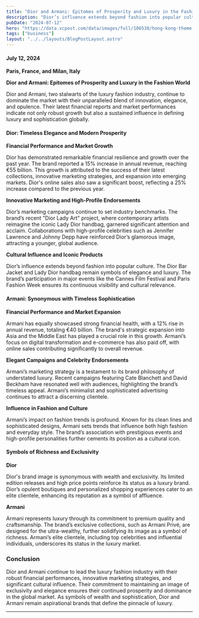 ```yaml
---
title: "Dior and Armani: Epitomes of Prosperity and Luxury in the Fashion World"
description: "Dior’s influence extends beyond fashion into popular culture. The Dior Bar Jacket and Lady Dior handbag remain symbols of elegance and luxury."
pubDate: "2024-07-12"
hero: "https://data.vcpost.com/data/images/full/106538/hong-kong-theme-wealth.jpg?w=811?w=430"
tags: ["business"]
layout: "../../layouts/BlogPostLayout.astro"
---
```


#### July 12, 2024

**Paris, France, and Milan, Italy**

**Dior and Armani: Epitomes of Prosperity and Luxury in the Fashion World**

Dior and Armani, two stalwarts of the luxury fashion industry, continue to dominate the market with their unparalleled blend of innovation, elegance, and opulence. Their latest financial reports and market performances indicate not only robust growth but also a sustained influence in defining luxury and sophistication globally.

#### Dior: Timeless Elegance and Modern Prosperity

**Financial Performance and Market Growth**

Dior has demonstrated remarkable financial resilience and growth over the past year. The brand reported a 15% increase in annual revenue, reaching €55 billion. This growth is attributed to the success of their latest collections, innovative marketing strategies, and expansion into emerging markets. Dior's online sales also saw a significant boost, reflecting a 25% increase compared to the previous year.

**Innovative Marketing and High-Profile Endorsements**

Dior’s marketing campaigns continue to set industry benchmarks. The brand’s recent "Dior Lady Art" project, where contemporary artists reimagine the iconic Lady Dior handbag, garnered significant attention and acclaim. Collaborations with high-profile celebrities such as Jennifer Lawrence and Johnny Depp have reinforced Dior’s glamorous image, attracting a younger, global audience.

**Cultural Influence and Iconic Products**

Dior’s influence extends beyond fashion into popular culture. The Dior Bar Jacket and Lady Dior handbag remain symbols of elegance and luxury. The brand’s participation in major events like the Cannes Film Festival and Paris Fashion Week ensures its continuous visibility and cultural relevance.

#### Armani: Synonymous with Timeless Sophistication

**Financial Performance and Market Expansion**

Armani has equally showcased strong financial health, with a 12% rise in annual revenue, totaling €40 billion. The brand's strategic expansion into Asia and the Middle East has played a crucial role in this growth. Armani’s focus on digital transformation and e-commerce has also paid off, with online sales contributing significantly to overall revenue.

**Elegant Campaigns and Celebrity Endorsements**

Armani’s marketing strategy is a testament to its brand philosophy of understated luxury. Recent campaigns featuring Cate Blanchett and David Beckham have resonated well with audiences, highlighting the brand’s timeless appeal. Armani’s minimalist and sophisticated advertising continues to attract a discerning clientele.

**Influence in Fashion and Culture**

Armani’s impact on fashion trends is profound. Known for its clean lines and sophisticated designs, Armani sets trends that influence both high fashion and everyday style. The brand’s association with prestigious events and high-profile personalities further cements its position as a cultural icon.

#### Symbols of Richness and Exclusivity

**Dior**

Dior's brand image is synonymous with wealth and exclusivity. Its limited edition releases and high price points reinforce its status as a luxury brand. Dior’s opulent boutiques and personalized shopping experiences cater to an elite clientele, enhancing its reputation as a symbol of affluence.

**Armani**

Armani represents luxury through its commitment to premium quality and craftsmanship. The brand’s exclusive collections, such as Armani Privé, are designed for the ultra-wealthy, further solidifying its image as a symbol of richness. Armani’s elite clientele, including top celebrities and influential individuals, underscores its status in the luxury market.

### Conclusion

Dior and Armani continue to lead the luxury fashion industry with their robust financial performances, innovative marketing strategies, and significant cultural influence. Their commitment to maintaining an image of exclusivity and elegance ensures their continued prosperity and dominance in the global market. As symbols of wealth and sophistication, Dior and Armani remain aspirational brands that define the pinnacle of luxury.

---
